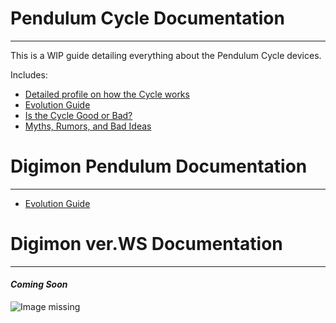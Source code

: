 # Pendulum Cycle Documentation
-----

This is a WIP guide detailing everything about the Pendulum Cycle devices.

Includes:
- [Detailed profile on how the Cycle works]({{site.baseurl}}/resources/cycle/index)
- [Evolution Guide](https://docs.google.com/spreadsheets/d/1_29MaSDrVyq3mdV_eAEQcQYbdcmmB5U-17CdGEzVYmE/edit?usp=sharing)
- [Is the Cycle Good or Bad?]({{site.baseurl}}/resources/cycle/verdict)
- [Myths, Rumors, and Bad Ideas]({{site.baseurl}}/resources/cycle/struggle)

# Digimon Pendulum Documentation
-----
- [Evolution Guide]({{site.baseurl}}/resources/pendulum/evolution)

# Digimon ver.WS Documentation
-----

#### _Coming Soon_

![Image missing]({{site.baseurl}}/hosting/digimon-lcd-colored/tama4.png)
